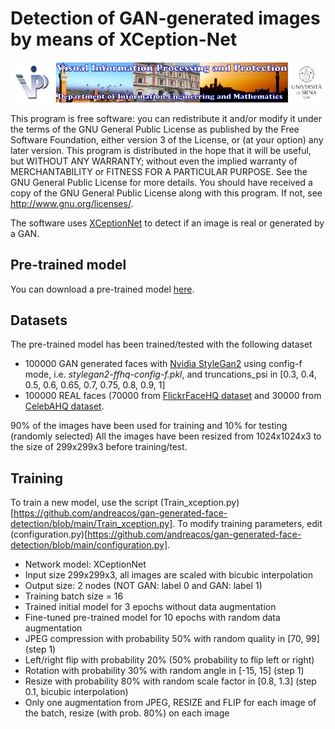 # Detection of GAN-generated images by means of XCeption-Net

![Image](./resources/vippdiism.png)

This program is free software: you can redistribute it and/or modify it under the terms of the GNU General Public
License as published by the Free Software Foundation, either version 3 of the License, or (at your option) any later
version. This program is distributed in the hope that it will be useful, but WITHOUT ANY WARRANTY; without even the
implied warranty of MERCHANTABILITY or FITNESS FOR A PARTICULAR PURPOSE.  See the GNU General Public License for
more details. You should have received a copy of the GNU General Public License along with this program.
If not, see <http://www.gnu.org/licenses/>.

The software uses [XCeptionNet](arxiv.org/abs/1610.02357) to detect if an image is real or generated by a GAN.

## Pre-trained model
You can download a pre-trained model [here](https://drive.google.com/file/d/1DJaoJ4uz5CaNUrqkENtF-ZpqKQRtRAkW/view?usp=sharing).

## Datasets
The pre-trained model has been trained/tested with the following dataset
- 100000 GAN generated faces with [Nvidia StyleGan2](https://github.com/NVlabs/stylegan2) using config-f mode, i.e. *stylegan2-ffhq-config-f.pkl*, and truncations_psi in [0.3, 0.4, 0.5, 0.6, 0.65, 0.7, 0.75, 0.8, 0.9, 1]
- 100000 REAL faces (70000 from [FlickrFaceHQ dataset](https://github.com/NVlabs/ffhq-dataset) and 30000 from [CelebAHQ dataset](https://github.com/tkarras/progressive_growing_of_gans).

90% of the images have been used for training and 10% for testing (randomly selected)
All the images have been resized from 1024x1024x3 to the size of 299x299x3 before training/test.

## Training
To train a new model, use the script (Train_xception.py)[https://github.com/andreacos/gan-generated-face-detection/blob/main/Train_xception.py]. To modify training parameters, edit (configuration.py)[https://github.com/andreacos/gan-generated-face-detection/blob/main/configuration.py].

- Network model: XCeptionNet  
- Input size 299x299x3, all images are scaled with bicubic interpolation
- Output size: 2 nodes (NOT GAN: label 0 and GAN: label 1)
- Training batch size = 16
- Trained initial model for 3 epochs without data augmentation
- Fine-tuned pre-trained model for 10 epochs with random data augmentation
- JPEG compression with probability 50% with random quality in [70, 99] (step 1)
- Left/right flip with probability 20% (50% probability to flip left or right)
- Rotation with probability 30% with random angle in [-15, 15] (step 1)
- Resize with probability 80% with random scale factor in [0.8, 1.3] (step 0.1, bicubic interpolation)
- Only one augmentation from JPEG, RESIZE and FLIP for each image of the batch, resize (with prob. 80%) on each image


